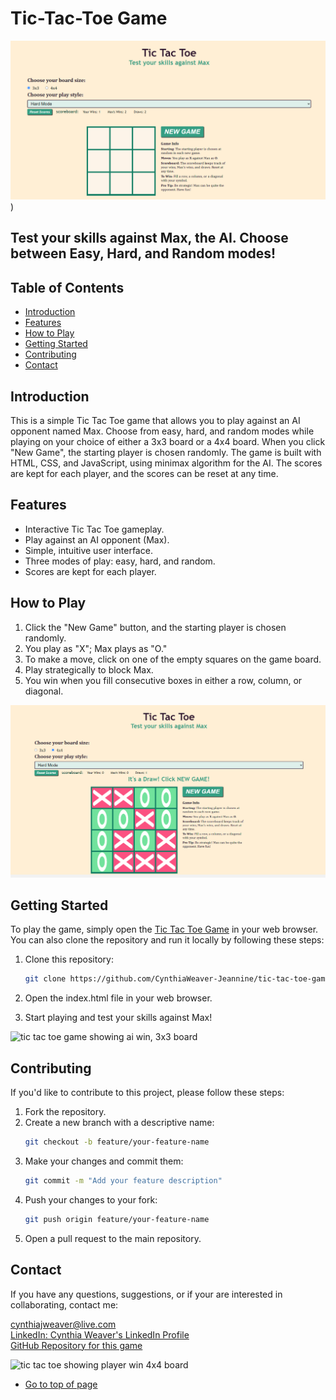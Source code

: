 # Tic-Tac-Toe Game

![tic tac toe game](image-3.png))





## Test your skills against Max, the AI. Choose between Easy, Hard, and Random modes!

## Table of Contents
- [Introduction](#introduction)
- [Features](#features)
- [How to Play](#how-to-play)
- [Getting Started](#getting-started)
- [Contributing](#contributing)
- [Contact](#contact)

## Introduction
This is a simple Tic Tac Toe game that allows you to play against an AI opponent named Max. Choose from easy, hard, and random modes while playing on your choice of either a 3x3 board or a 4x4 board. When you click "New Game", the starting player is chosen randomly. The game is built with HTML, CSS, and JavaScript, using minimax algorithm for the AI. The scores are kept for each player, and the scores can be reset at any time.

## Features
- Interactive Tic Tac Toe gameplay.
- Play against an AI opponent (Max).
- Simple, intuitive user interface.
- Three modes of play: easy, hard, and random.
- Scores are kept for each player.

## How to Play
1. Click the "New Game" button, and the starting player is chosen randomly.
2. You play as "X"; Max plays as "O."
3. To make a move, click on one of the empty squares on the game board.
4. Play strategically to block Max.
5. You win when you fill consecutive boxes in either a row, column, or diagonal.

![tic tac toe game showing a draw, 4x4 board](image.png)




## Getting Started
To play the game, simply open the [Tic Tac Toe Game](https://cynthiaweaver-jeannine.github.io/tic-tac-toe-game) in your web browser. You can also clone the repository and run it locally by following these steps:

1. Clone this repository:
   ```bash
   git clone https://github.com/CynthiaWeaver-Jeannine/tic-tac-toe-game
2. Open the index.html file in your web browser.

3. Start playing and test your skills against Max!

![tic tac toe game showing ai win, 3x3 board](image-5.png)

## Contributing
If you'd like to contribute to this project, please follow these steps:

1. Fork the repository.
2. Create a new branch with a descriptive name:
   ```bash
   git checkout -b feature/your-feature-name
3. Make your changes and commit them:
   ``` bash
   git commit -m "Add your feature description"
4. Push your changes to your fork:
   ``` bash
   git push origin feature/your-feature-name
5. Open a pull request to the main repository.


## Contact
If you have any questions, suggestions, or if your are interested in collaborating, contact me:

[cynthiajweaver@live.com](mailto:cynthiajweaver@live.com)  
[LinkedIn: Cynthia Weaver's LinkedIn Profile](https://www.linkedin.com/in/cynthiajweaver-dev?lipi=urn%3Ali%3Apage%3Ad_flagship3_profile_view_base_contact_details%3Bf625PYHuQgidhKLhsTuIuQ%3D%3D)  
[GitHub Repository for this game](https://github.com/CynthiaWeaver-Jeannine/tic-tac-toe-game)    

![tic tac toe showing player win 4x4 board](image-4.png)

- [Go to top of page](https://github.com/CynthiaWeaver-Jeannine/tic-tac-toe-game/blob/main/README.md#tic-tac-toe-game)
   
